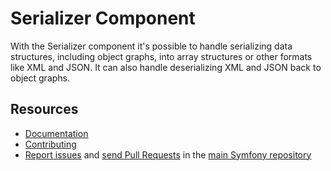 Serializer Component
====================

With the Serializer component it's possible to handle serializing data
structures, including object graphs, into array structures or other formats like
XML and JSON. It can also handle deserializing XML and JSON back to object
graphs.

Resources
---------

  * [Documentation](https://symfony.com/doc/current/components/serializer.html)
  * [Contributing](https://symfony.com/doc/current/contributing/index.html)
  * [Report issues](https://github.com/symfony/symfony/issues) and
    [send Pull Requests](https://github.com/symfony/symfony/pulls)
    in the [main Symfony repository](https://github.com/symfony/symfony)
